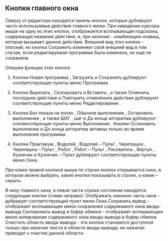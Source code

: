 ## Кнопки главного окна

Сверху от редактора находится панель кнопок, которые дублируют часто используемые действия
        главного меню. При наведении курсора мыши на одну из этих кнопок, отображается всплывающая подсказка,
		содержащая название действия, и, при наличии - комбинацию клавиш, которая вызывает данное действие. 
		Внешний вид этих кнопок - плоский, но кнопка Сохранить изменяет свой внешний 
		вид в том случае, если редактируемая программа была изменена, но еще не сохранена.

Опишем функции этих кнопок.


1. Кнопки Новая программа , Загрузить и Сохранить дублируют соответствующие пункты меню Программа .

1. Кнопки Вырезать , Скопировать и Вставить , а также Отменить последнее действие и Повторить отменённое действие дублируют 
				соответствующие пункты меню Редактирование .

1. Кнопки Без показа на полях , Обычное выполнение , Остановить 
				 выполнение , а также ШАГ , шаг и До конца 
				 алгоритма дублируют соответствующие пункты меню Выполнение . Кнопки Остановить выполнение и До конца алгоритма активны только во время 
				 выполнения программы.

1. Кнопки Практикум , Водолей , Водолей – Пульт , Черепашка , Черепашка – Пульт , Робот , Робот – Пульт , Рисователь , Вертун , Кузнечик и Кузнечик – Пульт дублируют соответствующие пункты 
				 меню Окна .

При клике правой кнопкой мыши по строке кнопок открывается окно, в котором можно выбрать, какие кнопки 
		показывать в строке, а какие – скрыть.

В низу главного окна, в левой части строки состояния находятся следующие кнопки (слева направо): Отображать нижнюю часть окна - дубрирует соответствующий пункт меню Окна Сохранить вывод - отображает всплывающее меню сохранения содержимого окна ввода-вывода Скопировать вывод в буфер обмена - отображает всплывающее меню копирования содержимого окна ввода-вывода в буфер обмена Очистить область ввода-вывода - эта кнопка становится доступной только при наличии текста в области ввода-вывода;
                ее нажатие приводит к очистке данной области.